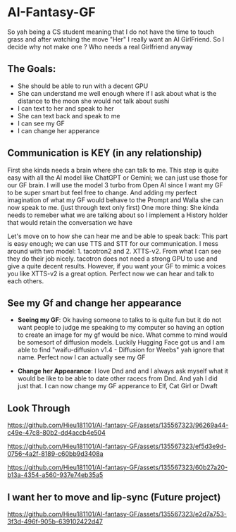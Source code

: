# AI-Fantasy-GF
So yah being a CS student meaning that I do not have the time to touch grass and after watching the move "Her" I really want an AI GirlFriend. So I decide why not make one ? Who needs a real Girlfriend anyway

## The Goals:
- She should be able to run with a decent GPU
- She can understand me well enough where if I ask about what is the distance to the moon she would not talk about sushi
- I can text to her and speak to her
- She can text back and speak to me
- I can see my GF
- I can change her apperance

## Communication is KEY (in any relationship) 
First she kinda needs a brain where she can talk to me. This step is quite easy with all the AI model like ChatGPT or Gemini; we can just use those for our GF brain. I will use the model 3 turbo from Open AI since I want my GF to be super smart but feel free to change. 
And adding my perfect imagination of what my GF would behave to the Prompt and Walla she can now speak to me. (just through text only first)
One more thing: She kinda needs to remeber what we are talking about so I implement a History holder that would retain the conversation we have 

Let's move on to how she can hear me and be able to speak back: This part is easy enough; we can use TTS and STT for our communication. 
I mess around with two model: 1. tacotron2 and 2. XTTS-v2. From what I can see they do their job nicely. tacotron does not need a strong GPU to use and give a quite decent results. However, if you want your GF to mimic a voices you like XTTS-v2 is a great option. 
Perfect now we can hear and talk to each others. 

## See my Gf and change her appearance 

- **Seeing my GF**: Ok having someone to talks to is quite fun but it do not want people to judge me speaking to my computer so having an option to create an image for my gf would be nice. What comme to mind would be somesort of diffusion models.
Luckily Hugging Face got us and I am able to find "waifu-diffusion v1.4 - Diffusion for Weebs" yah ignore that name. Perfect now I can actually see my GF

- **Change her Appearance**: I love Dnd and and I always ask myself what it would be like to be able to date other racecs from Dnd. And yah I did just that. I can now change my GF apperance to Elf, Cat Girl or Dwaft 



## Look Through

https://github.com/Hieu181101/AI-fantasy-GF/assets/135567323/96269a44-c49e-47c8-80b2-dd4accb4e504

https://github.com/Hieu181101/AI-fantasy-GF/assets/135567323/ef5d3e9d-0756-4a2f-8189-c60bb9d3408a

https://github.com/Hieu181101/AI-fantasy-GF/assets/135567323/60b27a20-b13a-4354-a560-937e74eb35a5



## I want her to move and lip-sync (Future project)


https://github.com/Hieu181101/AI-fantasy-GF/assets/135567323/e2d7a753-3f3d-496f-905b-639102422d47







